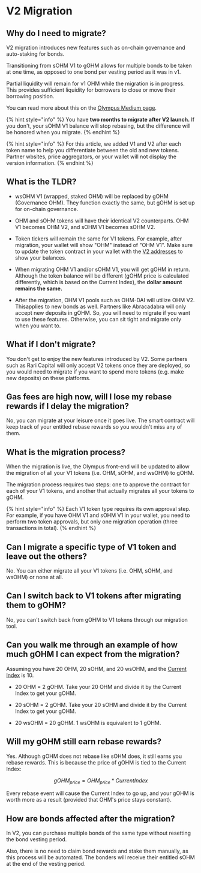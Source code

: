 # V2 Migration

## Why do I need to migrate?

V2 migration introduces new features such as on-chain governance and auto-staking
for bonds.

Transitioning from sOHM V1 to gOHM allows for multiple bonds to be taken at one
time, as opposed to one bond per vesting period as it was in v1.

Partial liquidity will remain for v1 OHM while the migration is in progress. This
provides sufficient liquidity for borrowers to close or move their borrowing
position.

You can read more about this on the [Olympus Medium page](https://olympusdao.medium.com/introducing-olympus-v2-c4ade14e9fe).

{% hint style="info" %}
You have **two months to migrate after V2 launch.** If you don't, your sOHM V1
balance will stop rebasing, but the difference will be honored when you migrate.
{% endhint %}

{% hint style="info" %}
For this article, we added V1 and V2 after each token name to help you differentiate
between the old and new tokens. Partner wbsites, price aggregators, or your wallet
will not display the version information.
{% endhint %}

## What is the TLDR?

- wsOHM V1 (wrapped, staked OHM) will be replaced by gOHM (Governance OHM). They
function exactly the same, but gOHM is set up for on-chain governance.

- OHM and sOHM tokens will have their identical V2 counterparts. OHM V1 becomes
OHM V2, and sOHM V1 becomes sOHM V2.

- Token tickers will remain the same for V1 tokens. For example, after migration,
your wallet will show "OHM" instead of "OHM V1". Make sure to update the token
contract in your wallet with the [V2 addresses](../contracts/tokens.md) to show
your balances.

- When migrating OHM V1 and/or sOHM V1, you will get gOHM in return. Although
the token balance will be different (gOHM price is calculated differently, which
is based on the Current Index), the **dollar amount remains the same.**

- After the migration, OHM V1 pools such as OHM-DAI will utilize OHM V2. Thisapplies
to new bonds as well. Partners like Abracadabra will only accept new deposits in
gOHM. So, you will need to migrate if you want to use these features. Otherwise,
you can sit tight and migrate only when you want to.

## What if I don't migrate?

You don't get to enjoy the new features introduced by V2. Some partners such as
Rari Capital will only accept V2 tokens once they are deployed, so you would
need to migrate if you want to spend more tokens (e.g. make new deposits) on these
platforms.

## Gas fees are high now, will I lose my rebase rewards if I delay the migration?

No, you can migrate at your leisure once it goes live. The smart contract will
keep track of your entitled rebase rewards so you wouldn't miss any of them.

## What is the migration process?

When the migration is live, the Olympus front-end will be updated to allow the
migration of all your V1 tokens (i.e. OHM, sOHM, and wsOHM) to gOHM.

The migration process requires two steps: one to approve the contract for each
of your V1 tokens, and another that actually migrates all your tokens to gOHM.

{% hint style="info" %}
Each V1 token type requires its own approval step. For example, if you have OHM
V1 and sOHM V1 in your wallet, you need to perform two token approvals, but only
one migration operation (three transactions in total).
{% endhint %}

## Can I migrate a specific type of V1 token and leave out the others?

No. You can either migrate all your V1 tokens (i.e. OHM, sOHM, and wsOHM) or none
at all.

## Can I switch back to V1 tokens after migrating them to gOHM?

No, you can't switch back from gOHM to V1 tokens through our migration tool.

## Can you walk me through an example of how much gOHM I can expect from the migration?

Assuming you have 20 OHM, 20 sOHM, and 20 wsOHM, and the [Current Index](https://docs.olympusdao.finance/main/basics/basics#how-do-i-track-my-rebase-rewards)
is 10.

- 20 OHM = 2 gOHM. Take your 20 OHM and divide it by the Current Index to get your
gOHM.

- 20 sOHM = 2 gOHM. Take your 20 sOHM and divide it by the Current Index to get
your gOHM.

- 20 wsOHM = 20 gOHM. 1 wsOHM is equivalent to 1 gOHM.

## Will my gOHM still earn rebase rewards?

Yes. Although gOHM does not rebase like sOHM does, it still earns you rebase rewards.
This is because the price of gOHM is tied to the Current Index:

$$
gOHM_{price} = OHM_{price} * CurrentIndex
$$

Every rebase event will cause the Current Index to go up, and your gOHM is worth
more as a result (provided that OHM's price stays constant).

## How are bonds affected after the migration?

In V2, you can purchase multiple bonds of the same type without resetting the
bond vesting period.

Also, there is no need to claim bond rewards and stake them manually, as this process
will be automated. The bonders will receive their entitled sOHM at the end of the
vesting period.
